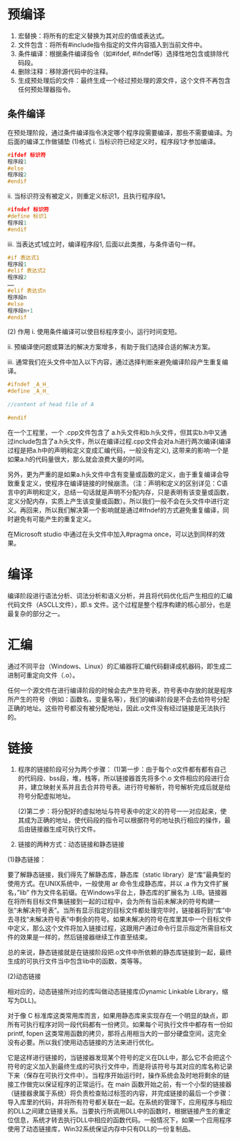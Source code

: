 # 预编译

1. 宏替换：将所有的宏定义替换为其对应的值或表达式。
2. 文件包含：将所有#include指令指定的文件内容插入到当前文件中。
3. 条件编译：根据条件编译指令（如#ifdef, #ifndef等）选择性地包含或排除代码段。
4. 删除注释：移除源代码中的注释。
5. 生成预处理后的文件：最终生成一个经过预处理的源文件，这个文件不再包含任何预处理器指令。

## 条件编译

在预处理阶段，通过条件编译指令决定哪个程序段需要编译，那些不需要编译。为后面的编译工作做铺垫
(1)格式
i. 当标识符已经定义时，程序段1才参加编译。

```cpp
#ifdef 标识符
程序段1
#else
程序段2
#endif
```

ii. 当标识符没有被定义，则重定义标识1，且执行程序段1。

```cpp
#ifndef 标识符
#define 标识1
程序段1
#endif
```

iii. 当表达式1成立时，编译程序段1,  后面以此类推，与条件语句一样。

```cpp
#if 表达式1
程序段1
#elif 表达式2
程序段2
……
#elif 表达式n
程序段n
#else
程序段n+1
#endif
```

(2) 作用
i. 使用条件编译可以使目标程序变小，运行时间变短。

ii. 预编译使问题或算法的解决方案增多，有助于我们选择合适的解决方案。

iii. 通常我们在头文件中加入以下内容，通过选择判断来避免编译阶段产生重复编译。

```cpp
#ifndef _A_H_
#define _A_H_
 
//content of head file of A
 
#endif
```

在一个工程里，一个 .cpp文件包含了 a.h头文件和b.h头文件，但其实b.h中又通过include包含了a.h头文件，所以在编译过程.cpp文件会对a.h进行两次编译(编译过程是把a.h中的声明和定义变成汇编代码，一般没有定义), 这带来的影响一个是如果a.h的代码量很大，那么就会浪费大量的时间。

另外，更为严重的是如果a.h头文件中含有变量或函数的定义，由于重复编译会导致重复定义，使程序在编译链接的时候崩溃。（注：声明和定义的区别详见：C语言中的声明和定义，总结一句话就是声明不分配内存，只是表明有该变量或函数，定义分配内存，实质上产生该变量或函数）。所以我们一般不会在头文件中进行定义。再回来，所以我们解决第一个影响就是通过#Ifndef的方式避免重复编译，同时避免有可能产生的重复定义。

在Microsoft studio 中通过在头文件中加入#pragma once，可以达到同样的效果。

# 编译

编译阶段进行语法分析、词法分析和语义分析，并且将代码优化后产生相应的汇编代码文件（ASCLL文件），即.s 文件。这个过程是整个程序构建的核心部分，也是最复杂的部分之一。

# 汇编

通过不同平台（Windows、Linux）的汇编器将汇编代码翻译成机器码，即生成二进制可重定向文件（.o）。

任何一个源文件在进行编译阶段的时候会去产生符号表，符号表中存放的就是程序所产生的符号（例如：函数名，变量名等），我们的编译阶段是不会去给符号分配正确的地址。这些符号都没有被分配地址，因此.o文件没有经过链接是无法执行的。

# 链接

1. 程序的链接阶段可分为两个步骤：
    (1)第一步：由于每个.o文件都有都有自己的代码段、bss段，堆，栈等，所以链接器首先将多个.o 文件相应的段进行合并，建立映射关系并且去合并符号表。进行符号解析，符号解析完成后就是给符号分配虚拟地址。

    (2)第二步：将分配好的虚拟地址与符号表中的定义的符号一一对应起来，使其成为正确的地址，使代码段的指令可以根据符号的地址执行相应的操作，最后由链接器生成可执行文件。

2. 链接的两种方式：动态链接和静态链接

(1)静态链接：

要了解静态链接，我们得先了解静态库，静态库（static library）是“库”最典型的使用方式。在UNIX系统中，一般使用 ar 命令生成静态库，并以 .a 作为文件扩展名，”lib” 作为文件名前缀。在Windows平台上，静态库的扩展名为 .LIB。链接器在将所有目标文件集链接到一起的过程中，会为所有当前未解决的符号构建一张“未解决符号表”。当所有显示指定的目标文件都处理完毕时，链接器将到“库”中去寻找“未解决符号表”中剩余的符号。如果未解决的符号在库里其中一个目标文件中定义，那么这个文件将加入链接过程，这跟用户通过命令行显示指定所需目标文件的效果是一样的，然后链接器继续工作直至结束。

总的来说，静态链接就是在链接阶段把.o文件中所依赖的静态库链接到一起，最终生成的可执行文件当中包含lib中的函数，类等等。

(2)动态链接

相对应的，动态链接所对应的库叫做动态链接库(Dynamic Linkable Library，缩写为DLL)。

对于像 C 标准库这类常用库而言，如果用静态库来实现存在一个明显的缺点，即所有可执行程序对同一段代码都有一份拷贝。如果每个可执行文件中都存有一份如 printf, fopen 这类常用函数的拷贝，那将占用相当大的一部分硬盘空间，这完全没有必要。所以我们使用动态链接的方法来进行优化。

它是这样进行链接的，当链接器发现某个符号的定义在DLL中，那么它不会把这个符号的定义加入到最终生成的可执行文件中，而是将该符号与其对应的库名称记录下来（保存在可执行文件中）。当程序开始运行时，操作系统会及时地将剩余的链接工作做完以保证程序的正常运行。在 main 函数开始之前，有一个小型的链接器（链接器隶属于系统）将负责检查贴过标签的内容，并完成链接的最后一个步骤：导入库里的代码，并将所有符号都关联在一起。在系统的管理下，应用程序与相应的DLL之间建立链接关系。当要执行所调用DLL中的函数时，根据链接产生的重定位信息，系统才转去执行DLL中相应的函数代码。一般情况下，如果一个应用程序使用了动态链接库，Win32系统保证内存中只有DLL的一份复制品。


